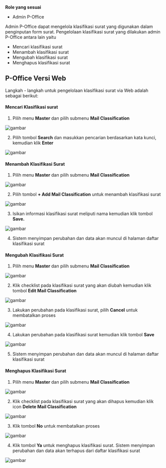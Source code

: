 **Role yang sesuai**

- Admin P-Office

Admin P-Office dapat mengelola klasifikasi surat yang digunakan dalam penginputan form surat. Pengelolaan klasifikasi surat yang dilakukan admin P-Office antara lain yaitu

- Mencari klasifikasi surat
- Menambah klasifikasi surat
- Mengubah klasifikasi surat
- Menghapus klasifikasi surat

## **P-Office Versi Web**

Langkah - langkah untuk pengelolaan klasifikasi surat via Web adalah sebagai berikut:

#### **Mencari Klasifikasi surat**

1.    Pilih menu **Master** dan pilih submenu **Mail Classification**

![gambar](DataMaster/SC_DataMaster/02DM31.png)

2.    Pilih tombol **Search** dan masukkan pencarian berdasarkan kata kunci, kemudian klik **Enter**

![gambar](DataMaster/SC_DataMaster/02DM32.png)

#### **Menambah Klasifikasi Surat**

1.    Pilih menu **Master** dan pilih submenu **Mail Classification**

![gambar](DataMaster/SC_DataMaster/02DM33.png)

2.    Pilih tombol **+ Add Mail Classification** untuk menambah klasifikasi surat

![gambar](DataMaster/SC_DataMaster/02DM34.png)

3.    Isikan informasi klasifikasi surat meliputi nama kemudian klik tombol **Save.**

![gambar](DataMaster/SC_DataMaster/DM35.png)

4.    Sistem menyimpan perubahan dan data akan muncul di halaman daftar klasifikasi surat


#### **Mengubah Klasifikasi Surat**

1.    Pilih menu **Master** dan pilih submenu **Mail Classification**

![gambar](DataMaster/SC_DataMaster/02DM36.png)

2.    Klik checklist pada klasifikasi surat yang akan diubah kemudian klik tombol **Edit Mail Classification**

![gambar](DataMaster/SC_DataMaster/02DM37.png)

3.    Lakukan perubahan pada klasifikasi surat, pilih **Cancel** untuk membatalkan proses

![gambar](DataMaster/SC_DataMaster/02DM38.png)

4.    Lakukan perubahan pada klasifikasi surat kemudian klik tombol **Save**

![gambar](DataMaster/SC_DataMaster/02DM39.png)

5.    Sistem menyimpan perubahan dan data akan muncul di halaman daftar klasifikasi surat
 

#### **Menghapus Klasifikasi Surat**

1.    Pilih menu **Master** dan pilih submenu **Mail Classification**

![gambar](DataMaster/SC_DataMaster/02DM40.png)

2.    Klik checklist pada klasifikasi surat yang akan dihapus kemudian klik icon **Delete Mail Classification**

![gambar](DataMaster/SC_DataMaster/02DM41.png)

3.    Klik tombol **No** untuk membatalkan proses

![gambar](DataMaster/SC_DataMaster/02DM42.png)

4.    Klik tombol **Ya** untuk menghapus klasifikasi surat. Sistem menyimpan perubahan dan data akan terhapus dari daftar klasifikasi surat

![gambar](DataMaster/SC_DataMaster/02DM43.png)

